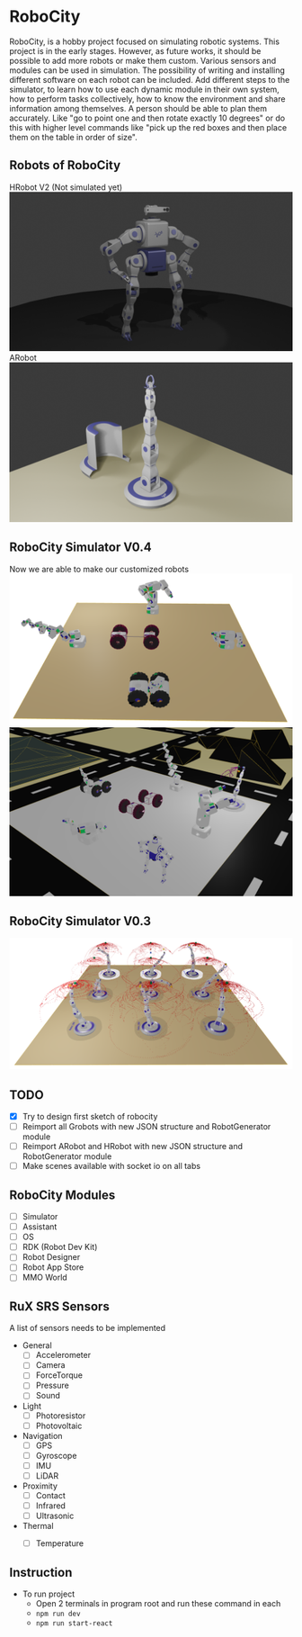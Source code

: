 # RoboCity
RoboCity, is a hobby project focused on simulating robotic systems. This project is in the early stages. However, as future works, it should be possible to add more robots or make them custom. Various sensors and modules can be used in simulation. The possibility of writing and installing different software on each robot can be included. Add different steps to the simulator, to learn how to use each dynamic module in their own system, how to perform tasks collectively, how to know the environment and share information among themselves. A person should be able to plan them accurately. Like "go to point one and then rotate exactly 10 degrees" or do this with higher level commands like "pick up the red boxes and then place them on the table in order of size". 

## Robots of RoboCity
HRobot V2 (Not simulated yet)
![](/Documents/Screenshots/HRobotV2.png)
ARobot
![](/Documents/Screenshots/ARobot.png)

## RoboCity Simulator V0.4
Now we are able to make our customized robots
![](/Documents/Screenshots/V4.png)
![](/Documents/Screenshots/V4_RoboCity.png)

## RoboCity Simulator V0.3
![](/Documents/Screenshots/V3_PointCloud.png)


## TODO
- [x] Try to design first sketch of robocity
- [ ] Reimport all Grobots with new JSON structure and RobotGenerator module 
- [ ] Reimport ARobot and HRobot with new JSON structure and RobotGenerator module
- [ ] Make scenes available with socket io on all tabs

## RoboCity Modules
- [ ] Simulator
- [ ] Assistant
- [ ] OS
- [ ] RDK (Robot Dev Kit)
- [ ] Robot Designer
- [ ] Robot App Store
- [ ] MMO World

## RuX SRS Sensors
A list of sensors needs to be implemented
- General
    - [ ] Accelerometer
    - [ ] Camera
    - [ ] ForceTorque
    - [ ] Pressure
    - [ ] Sound
- Light
    - [ ] Photoresistor
    - [ ] Photovoltaic
- Navigation
    - [ ] GPS
    - [ ] Gyroscope
    - [ ] IMU
    - [ ] LiDAR
- Proximity
    - [ ] Contact
    - [ ] Infrared
    - [ ] Ultrasonic
- Thermal
    - [ ] Temperature


## Instruction
- To run project
    - Open 2 terminals in program root and run these command in each
    - `npm run dev`
    - `npm run start-react`

